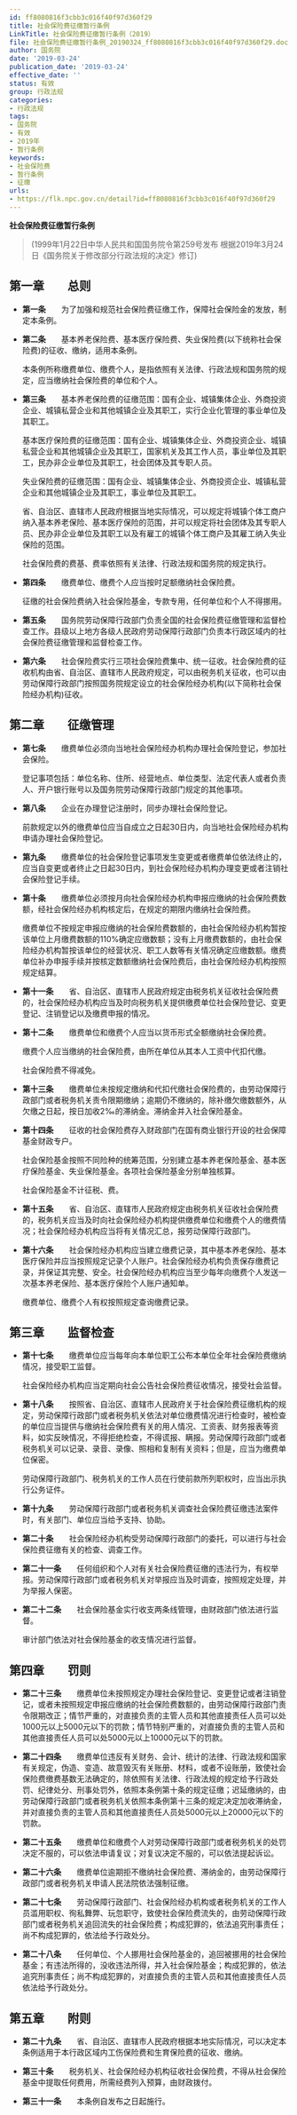 ```yaml
---
id: ff8080816f3cbb3c016f40f97d360f29
title: 社会保险费征缴暂行条例
LinkTitle: 社会保险费征缴暂行条例（2019）
file: 社会保险费征缴暂行条例_20190324_ff8080816f3cbb3c016f40f97d360f29.docx
author: 国务院
date: '2019-03-24'
publication_date: '2019-03-24'
effective_date: ''
status: 有效
group: 行政法规
categories:
- 行政法规
tags:
- 国务院
- 有效
- 2019年
- 暂行条例
keywords:
- 社会保险费
- 暂行条例
- 征缴
urls:
- https://flk.npc.gov.cn/detail?id=ff8080816f3cbb3c016f40f97d360f29
---
```


**社会保险费征缴暂行条例**

> (1999年1月22日中华人民共和国国务院令第259号发布 根据2019年3月24日《国务院关于修改部分行政法规的决定》修订)

## 第一章　　总则

- **第一条**　　为了加强和规范社会保险费征缴工作，保障社会保险金的发放，制定本条例。

- **第二条**　　基本养老保险费、基本医疗保险费、失业保险费(以下统称社会保险费)的征收、缴纳，适用本条例。

  本条例所称缴费单位、缴费个人，是指依照有关法律、行政法规和国务院的规定，应当缴纳社会保险费的单位和个人。

- **第三条**　　基本养老保险费的征缴范围：国有企业、城镇集体企业、外商投资企业、城镇私营企业和其他城镇企业及其职工，实行企业化管理的事业单位及其职工。

  基本医疗保险费的征缴范围：国有企业、城镇集体企业、外商投资企业、城镇私营企业和其他城镇企业及其职工，国家机关及其工作人员，事业单位及其职工，民办非企业单位及其职工，社会团体及其专职人员。

  失业保险费的征缴范围：国有企业、城镇集体企业、外商投资企业、城镇私营企业和其他城镇企业及其职工，事业单位及其职工。

  省、自治区、直辖市人民政府根据当地实际情况，可以规定将城镇个体工商户纳入基本养老保险、基本医疗保险的范围，并可以规定将社会团体及其专职人员、民办非企业单位及其职工以及有雇工的城镇个体工商户及其雇工纳入失业保险的范围。

  社会保险费的费基、费率依照有关法律、行政法规和国务院的规定执行。

- **第四条**　　缴费单位、缴费个人应当按时足额缴纳社会保险费。

  征缴的社会保险费纳入社会保险基金，专款专用，任何单位和个人不得挪用。

- **第五条**　　国务院劳动保障行政部门负责全国的社会保险费征缴管理和监督检查工作。县级以上地方各级人民政府劳动保障行政部门负责本行政区域内的社会保险费征缴管理和监督检查工作。

- **第六条**　　社会保险费实行三项社会保险费集中、统一征收。社会保险费的征收机构由省、自治区、直辖市人民政府规定，可以由税务机关征收，也可以由劳动保障行政部门按照国务院规定设立的社会保险经办机构(以下简称社会保险经办机构)征收。

## 第二章　　征缴管理

- **第七条**　　缴费单位必须向当地社会保险经办机构办理社会保险登记，参加社会保险。

  登记事项包括：单位名称、住所、经营地点、单位类型、法定代表人或者负责人、开户银行账号以及国务院劳动保障行政部门规定的其他事项。

- **第八条**　　企业在办理登记注册时，同步办理社会保险登记。

  前款规定以外的缴费单位应当自成立之日起30日内，向当地社会保险经办机构申请办理社会保险登记。

- **第九条**　　缴费单位的社会保险登记事项发生变更或者缴费单位依法终止的，应当自变更或者终止之日起30日内，到社会保险经办机构办理变更或者注销社会保险登记手续。

- **第十条**　　缴费单位必须按月向社会保险经办机构申报应缴纳的社会保险费数额，经社会保险经办机构核定后，在规定的期限内缴纳社会保险费。

  缴费单位不按规定申报应缴纳的社会保险费数额的，由社会保险经办机构暂按该单位上月缴费数额的110%确定应缴数额；没有上月缴费数额的，由社会保险经办机构暂按该单位的经营状况、职工人数等有关情况确定应缴数额。缴费单位补办申报手续并按核定数额缴纳社会保险费后，由社会保险经办机构按照规定结算。

- **第十一条**　　省、自治区、直辖市人民政府规定由税务机关征收社会保险费的，社会保险经办机构应当及时向税务机关提供缴费单位社会保险登记、变更登记、注销登记以及缴费申报的情况。

- **第十二条**　　缴费单位和缴费个人应当以货币形式全额缴纳社会保险费。

  缴费个人应当缴纳的社会保险费，由所在单位从其本人工资中代扣代缴。

  社会保险费不得减免。

- **第十三条**　　缴费单位未按规定缴纳和代扣代缴社会保险费的，由劳动保障行政部门或者税务机关责令限期缴纳；逾期仍不缴纳的，除补缴欠缴数额外，从欠缴之日起，按日加收2‰的滞纳金。滞纳金并入社会保险基金。

- **第十四条**　　征收的社会保险费存入财政部门在国有商业银行开设的社会保障基金财政专户。

  社会保险基金按照不同险种的统筹范围，分别建立基本养老保险基金、基本医疗保险基金、失业保险基金。各项社会保险基金分别单独核算。

  社会保险基金不计征税、费。

- **第十五条**　　省、自治区、直辖市人民政府规定由税务机关征收社会保险费的，税务机关应当及时向社会保险经办机构提供缴费单位和缴费个人的缴费情况；社会保险经办机构应当将有关情况汇总，报劳动保障行政部门。

- **第十六条**　　社会保险经办机构应当建立缴费记录，其中基本养老保险、基本医疗保险并应当按照规定记录个人账户。社会保险经办机构负责保存缴费记录，并保证其完整、安全。社会保险经办机构应当至少每年向缴费个人发送一次基本养老保险、基本医疗保险个人账户通知单。

  缴费单位、缴费个人有权按照规定查询缴费记录。

## 第三章　　监督检查

- **第十七条**　　缴费单位应当每年向本单位职工公布本单位全年社会保险费缴纳情况，接受职工监督。

  社会保险经办机构应当定期向社会公告社会保险费征收情况，接受社会监督。

- **第十八条**　　按照省、自治区、直辖市人民政府关于社会保险费征缴机构的规定，劳动保障行政部门或者税务机关依法对单位缴费情况进行检查时，被检查的单位应当提供与缴纳社会保险费有关的用人情况、工资表、财务报表等资料，如实反映情况，不得拒绝检查，不得谎报、瞒报。劳动保障行政部门或者税务机关可以记录、录音、录像、照相和复制有关资料；但是，应当为缴费单位保密。

  劳动保障行政部门、税务机关的工作人员在行使前款所列职权时，应当出示执行公务证件。

- **第十九条**　　劳动保障行政部门或者税务机关调查社会保险费征缴违法案件时，有关部门、单位应当给予支持、协助。

- **第二十条**　　社会保险经办机构受劳动保障行政部门的委托，可以进行与社会保险费征缴有关的检查、调查工作。

- **第二十一条**　　任何组织和个人对有关社会保险费征缴的违法行为，有权举报。劳动保障行政部门或者税务机关对举报应当及时调查，按照规定处理，并为举报人保密。

- **第二十二条**　　社会保险基金实行收支两条线管理，由财政部门依法进行监督。

  审计部门依法对社会保险基金的收支情况进行监督。

## 第四章　　罚则

- **第二十三条**　　缴费单位未按照规定办理社会保险登记、变更登记或者注销登记，或者未按照规定申报应缴纳的社会保险费数额的，由劳动保障行政部门责令限期改正；情节严重的，对直接负责的主管人员和其他直接责任人员可以处1000元以上5000元以下的罚款；情节特别严重的，对直接负责的主管人员和其他直接责任人员可以处5000元以上10000元以下的罚款。

- **第二十四条**　　缴费单位违反有关财务、会计、统计的法律、行政法规和国家有关规定，伪造、变造、故意毁灭有关账册、材料，或者不设账册，致使社会保险费缴费基数无法确定的，除依照有关法律、行政法规的规定给予行政处罚、纪律处分、刑事处罚外，依照本条例第十条的规定征缴；迟延缴纳的，由劳动保障行政部门或者税务机关依照本条例第十三条的规定决定加收滞纳金，并对直接负责的主管人员和其他直接责任人员处5000元以上20000元以下的罚款。

- **第二十五条**　　缴费单位和缴费个人对劳动保障行政部门或者税务机关的处罚决定不服的，可以依法申请复议；对复议决定不服的，可以依法提起诉讼。

- **第二十六条**　　缴费单位逾期拒不缴纳社会保险费、滞纳金的，由劳动保障行政部门或者税务机关申请人民法院依法强制征缴。

- **第二十七条**　　劳动保障行政部门、社会保险经办机构或者税务机关的工作人员滥用职权、徇私舞弊、玩忽职守，致使社会保险费流失的，由劳动保障行政部门或者税务机关追回流失的社会保险费；构成犯罪的，依法追究刑事责任；尚不构成犯罪的，依法给予行政处分。

- **第二十八条**　　任何单位、个人挪用社会保险基金的，追回被挪用的社会保险基金；有违法所得的，没收违法所得，并入社会保险基金；构成犯罪的，依法追究刑事责任；尚不构成犯罪的，对直接负责的主管人员和其他直接责任人员依法给予行政处分。

## 第五章　　附则

- **第二十九条**　　省、自治区、直辖市人民政府根据本地实际情况，可以决定本条例适用于本行政区域内工伤保险费和生育保险费的征收、缴纳。

- **第三十条**　　税务机关、社会保险经办机构征收社会保险费，不得从社会保险基金中提取任何费用，所需经费列入预算，由财政拨付。

- **第三十一条**　　本条例自发布之日起施行。
